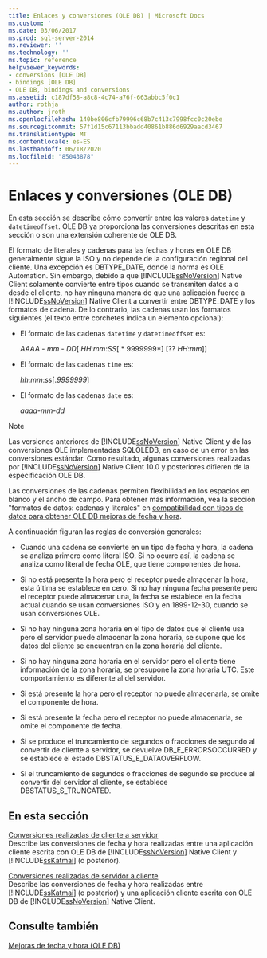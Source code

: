 ```yaml
---
title: Enlaces y conversiones (OLE DB) | Microsoft Docs
ms.custom: ''
ms.date: 03/06/2017
ms.prod: sql-server-2014
ms.reviewer: ''
ms.technology: ''
ms.topic: reference
helpviewer_keywords:
- conversions [OLE DB]
- bindings [OLE DB]
- OLE DB, bindings and conversions
ms.assetid: c187df58-a8c8-4c74-a76f-663abbc5f0c1
author: rothja
ms.author: jroth
ms.openlocfilehash: 140be806cfb79996c68b7c413c7998fcc0c20ebe
ms.sourcegitcommit: 57f1d15c67113bbadd40861b886d6929aacd3467
ms.translationtype: MT
ms.contentlocale: es-ES
ms.lasthandoff: 06/18/2020
ms.locfileid: "85043878"
---
```

# <a name="bindings-and-conversions-ole-db"></a>Enlaces y conversiones (OLE DB)
  En esta sección se describe cómo convertir entre los valores `datetime` y `datetimeoffset`. OLE DB ya proporciona las conversiones descritas en esta sección o son una extensión coherente de OLE DB.  
  
 El formato de literales y cadenas para las fechas y horas en OLE DB generalmente sigue la ISO y no depende de la configuración regional del cliente. Una excepción es DBTYPE_DATE, donde la norma es OLE Automation. Sin embargo, debido a que [!INCLUDE[ssNoVersion](../../includes/ssnoversion-md.md)] Native Client solamente convierte entre tipos cuando se transmiten datos a o desde el cliente, no hay ninguna manera de que una aplicación fuerce a [!INCLUDE[ssNoVersion](../../includes/ssnoversion-md.md)] Native Client a convertir entre DBTYPE_DATE y los formatos de cadena. De lo contrario, las cadenas usan los formatos siguientes (el texto entre corchetes indica un elemento opcional):  
  
-   El formato de las cadenas `datetime` y `datetimeoffset` es:  
  
     *AAAA* - *mm* - *DD*[ *HH*:*mm*:*SS*[.* 9999999*] [?? *HH*:*mm*]]  
  
-   El formato de las cadenas `time` es:  
  
     *hh*:*mm*:*ss*[.*9999999*]  
  
-   El formato de las cadenas `date` es:  
  
     *aaaa*-*mm*-*dd*  
  
> [!NOTE]  
>  Las versiones anteriores de [!INCLUDE[ssNoVersion](../../includes/ssnoversion-md.md)] Native Client y de las conversiones OLE implementadas SQLOLEDB, en caso de un error en las conversiones estándar. Como resultado, algunas conversiones realizadas por [!INCLUDE[ssNoVersion](../../includes/ssnoversion-md.md)] Native Client 10.0 y posteriores difieren de la especificación OLE DB.  
  
 Las conversiones de las cadenas permiten flexibilidad en los espacios en blanco y el ancho de campo. Para obtener más información, vea la sección "formatos de datos: cadenas y literales" en [compatibilidad con tipos de datos para obtener OLE DB mejoras de fecha y hora](data-type-support-for-ole-db-date-and-time-improvements.md).  
  
 A continuación figuran las reglas de conversión generales:  
  
-   Cuando una cadena se convierte en un tipo de fecha y hora, la cadena se analiza primero como literal ISO. Si no ocurre así, la cadena se analiza como literal de fecha OLE, que tiene componentes de hora.  
  
-   Si no está presente la hora pero el receptor puede almacenar la hora, esta última se establece en cero. Si no hay ninguna fecha presente pero el receptor puede almacenar una, la fecha se establece en la fecha actual cuando se usan conversiones ISO y en 1899-12-30, cuando se usan conversiones OLE.  
  
-   Si no hay ninguna zona horaria en el tipo de datos que el cliente usa pero el servidor puede almacenar la zona horaria, se supone que los datos del cliente se encuentran en la zona horaria del cliente.  
  
-   Si no hay ninguna zona horaria en el servidor pero el cliente tiene información de la zona horaria, se presupone la zona horaria UTC. Este comportamiento es diferente al del servidor.  
  
-   Si está presente la hora pero el receptor no puede almacenarla, se omite el componente de hora.  
  
-   Si está presente la fecha pero el receptor no puede almacenarla, se omite el componente de fecha.  
  
-   Si se produce el truncamiento de segundos o fracciones de segundo al convertir de cliente a servidor, se devuelve DB_E_ERRORSOCCURRED y se establece el estado DBSTATUS_E_DATAOVERFLOW.  
  
-   Si el truncamiento de segundos o fracciones de segundo se produce al convertir del servidor al cliente, se establece DBSTATUS_S_TRUNCATED.  
  
## <a name="in-this-section"></a>En esta sección  
 [Conversiones realizadas de cliente a servidor](conversions-performed-from-client-to-server.md)  
 Describe las conversiones de fecha y hora realizadas entre una aplicación cliente escrita con OLE DB de [!INCLUDE[ssNoVersion](../../includes/ssnoversion-md.md)] Native Client y [!INCLUDE[ssKatmai](../../includes/sskatmai-md.md)] (o posterior).  
  
 [Conversiones realizadas de servidor a cliente](conversions-performed-from-server-to-client.md)  
 Describe las conversiones de fecha y hora realizadas entre [!INCLUDE[ssKatmai](../../includes/sskatmai-md.md)] (o posterior) y una aplicación cliente escrita con OLE DB de [!INCLUDE[ssNoVersion](../../includes/ssnoversion-md.md)] Native Client.  
  
## <a name="see-also"></a>Consulte también  
 [Mejoras de fecha y hora &#40;OLE DB&#41;](date-and-time-improvements-ole-db.md)  
  
  
